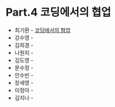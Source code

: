 # Part.4 코딩에서의 협업

- 최기환 - [코딩에서의 협업](https://www.blog.gihwan-dev.com/posts/book-study-programmers-brain-part-4/)
- 강수영 - []()
- 김희경 - []()
- 나원지 - []()
- 김도영 - []()
- 문수정 - []()
- 안수빈 - []()
- 장세영 - []()
- 이정아 - []()
- 김지나 - []()
